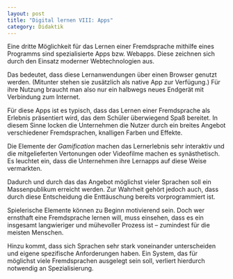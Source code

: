 ```yaml
---
layout: post
title: "Digital lernen VIII: Apps"
category: Didaktik
---
```

Eine dritte Möglichkeit für das Lernen einer Fremdsprache mithilfe eines Programms sind spezialisierte Apps bzw. Webapps.
Diese zeichnen sich durch den Einsatz moderner Webtechnologien aus.

Das bedeutet, dass diese Lernanwendungen über einen Browser genutzt werden. (Mitunter stehen sie zusätzlich als native App zur Verfügung.)
Für ihre Nutzung braucht man also nur ein halbwegs neues Endgerät mit Verbindung zum Internet.

Für diese Apps ist es typisch, dass das Lernen einer Fremdsprache als Erlebnis präsentiert wird, das dem Schüler überwiegend Spaß bereitet.
In diesem Sinne locken die Unternehmen die Nutzer durch ein breites Angebot verschiedener Fremdsprachen, knalligen Farben und Effekte.

Die Elemente der *Gamification* machen das Lernerlebnis sehr interaktiv und die mitgelieferten Vertonungen oder Videofilme machen es synästhetisch.
Es leuchtet ein, dass die Unternehmen ihre Lernapps auf diese Weise vermarkten.

Dadurch und durch das das Angebot möglichst vieler Sprachen soll ein Massenpublikum erreicht werden.
Zur Wahrheit gehört jedoch auch, dass durch diese Entscheidung die Enttäuschung bereits vorprogrammiert ist.

Spielerische Elemente können zu Beginn motivierend sein.
Doch wer ernsthaft eine Fremdsprache lernen will, muss einsehen, dass es ein insgesamt langwieriger und mühevoller Prozess ist – zumindest für die meisten Menschen.

Hinzu kommt, dass sich Sprachen sehr stark voneinander unterscheiden und eigene spezifische Anforderungen haben.
Ein System, das für möglichst viele Fremdsprachen ausgelegt sein soll, verliert hierdurch notwendig an Spezialisierung.
